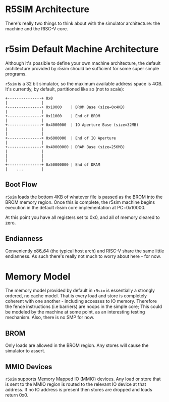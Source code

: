 # R5SIM Architecture

There's really two things to think about with the simulator architecture: the
machine and the RISC-V core.

# r5sim Default Machine Architecture

Although it's possible to define your own machine architecture, the default
architecture provided by r5sim should be sufficient for some super simple
programs.

`r5sim` is a 32 bit simulator, so the maximum available address space is
4GB. It's currently, by default, partitioned like so (not to scale):

    +---------------+ 0x0
    |               |
    +---------------+ 0x10000    | BROM Base (size=0x4KB)
    |               |
    +---------------+ 0x11000    | End of BROM
    |               |
    +---------------+ 0x4000000  | IO Aperture Base (size=32MB)
    |               |
    |               |
    +---------------+ 0x6000000  | End of IO Aperture
    |               |
    +---------------+ 0x40000000 | DRAM Base (size=256MB)
    |               |
    |               |
    |               |
    +---------------+ 0x50000000 | End of DRAM
    |    ...        |

## Boot Flow

`r5sim` loads the bottom 4KB of whatever file is passed as the BROM into
the BROM memory region. Once this is complete, the r5sim machine begins
execution in the default r5sim core implementation at PC=0x10000.

At this point you have all registers set to 0x0, and all of memory cleared
to zero.

## Endianness

Conveniently x86_64 (the typical host arch) and RISC-V share the same little
endianness. As such there's really not much to worry about here - for now.

# Memory Model

The memory model provided by default in `r5sim` is essentially a strongly
ordered, no cache model. That is every load and store is completely coherent
with one another - including accesses to IO memory. Therefore the fence
instructions (i.e barriers) are noops in the simple core; This could be
modeled by the machine at some point, as an interesting testing mechanism.
Also, there is no SMP for now.

## BROM

Only loads are allowed in the BROM region. Any stores will cause the
simulator to assert.

## MMIO Devices

`r5sim` supports Memory Mapped IO (MMIO) devices. Any load or store that is
sent to the MMIO region is routed to the relevant IO device at that address.
If no IO address is present then stores are dropped and loads return 0x0.
